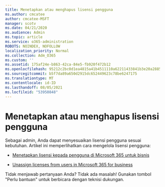 ```yaml
---
title: Menetapkan atau menghapus lisensi pengguna
ms.author: cmcatee
author: cmcatee-MSFT
manager: scotv
ms.date: 04/21/2020
ms.audience: Admin
ms.topic: article
ms.service: o365-administration
ROBOTS: NOINDEX, NOFOLLOW
localization_priority: Normal
ms.collection: Adm_O365
ms.custom: ''
ms.assetid: 175af24e-b863-42ca-84e5-fb920f472b12
ms.openlocfilehash: 95212c2bc0d1ea4815a41b4511110a62211433841b3e20a28856773a3d42884d
ms.sourcegitcommit: b5f7da89a650d2915dc652449623c78be6247175
ms.translationtype: MT
ms.contentlocale: id-ID
ms.lasthandoff: 08/05/2021
ms.locfileid: "53950848"
---
```

# <a name="assign-or-remove-user-licenses"></a>Menetapkan atau menghapus lisensi pengguna

Sebagai admin, Anda dapat menyesuaikan lisensi pengguna sesuai kebutuhan. Artikel ini memperlihatkan cara mengelola lisensi pengguna:
  
- [Menetapkan lisensi kepada pengguna di Microsoft 365 untuk bisnis](https://docs.microsoft.com/azure/active-directory/fundamentals/license-users-groups?context=azure/active-directory/users-groups-roles/context/ugr-context)

- [Unassign licenses from users in Microsoft 365 for business](https://docs.microsoft.com/azure/active-directory/fundamentals/license-users-groups?context=azure/active-directory/users-groups-roles/context/ugr-context#remove-a-license)

Tidak menjawab pertanyaan Anda? Tidak ada masalah! Gunakan tombol "Perlu bantuan" untuk berbicara dengan teknisi dukungan.